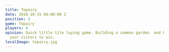 ```yaml
---
title: Topairy
date: 2018-10-15 00:00:00 Z
position: 2
game: Topairy
players: 4
opinion: Quick little tile laying game. Building a common garden  and best placing
  your vistors to win.
localImage: topairy.jpg
---
```



